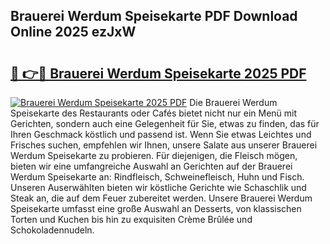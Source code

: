 ## Brauerei Werdum Speisekarte PDF Download Online 2025 ezJxW

# <h2><a href="http://gccll4.nevu.top/?p=Brauerei+Werdum+Speisekarte">🔗 👉🔴 Brauerei Werdum Speisekarte 2025 PDF</a></h2>

[![Brauerei Werdum Speisekarte 2025 PDF](https://i.imgur.com/dBaPXMq.png)](http://gccll4.nevu.top/?p=Brauerei+Werdum+Speisekarte)
Die Brauerei Werdum Speisekarte des Restaurants oder Cafés bietet nicht nur ein Menü mit Gerichten, sondern auch eine Gelegenheit für Sie, etwas zu finden, das für Ihren Geschmack köstlich und passend ist. Wenn Sie etwas Leichtes und Frisches suchen, empfehlen wir Ihnen, unsere Salate aus unserer Brauerei Werdum Speisekarte zu probieren. Für diejenigen, die Fleisch mögen, bieten wir eine umfangreiche Auswahl an Gerichten auf der Brauerei Werdum Speisekarte an: Rindfleisch, Schweinefleisch, Huhn und Fisch. Unseren Auserwählten bieten wir köstliche Gerichte wie Schaschlik und Steak an, die auf dem Feuer zubereitet werden. Unsere Brauerei Werdum Speisekarte umfasst eine große Auswahl an Desserts, von klassischen Torten und Kuchen bis hin zu exquisiten Crème Brûlée und Schokoladennudeln.
